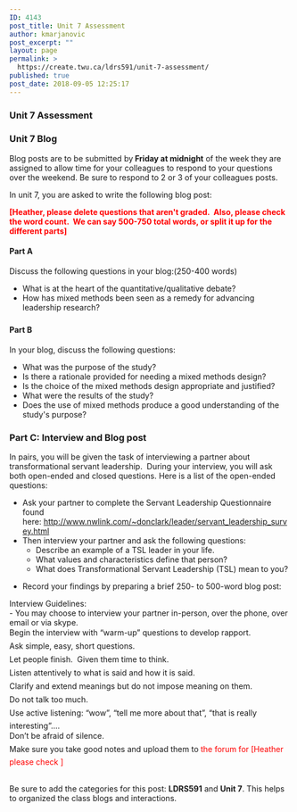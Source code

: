 ```yaml
---
ID: 4143
post_title: Unit 7 Assessment
author: kmarjanovic
post_excerpt: ""
layout: page
permalink: >
  https://create.twu.ca/ldrs591/unit-7-assessment/
published: true
post_date: 2018-09-05 12:25:17
---
```

<h3>Unit 7 Assessment</h3>
<h3>Unit 7 Blog</h3>
Blog posts are to be submitted by<strong> Friday at midnight</strong> of the week they are assigned to allow time for your colleagues to respond to your questions over the weekend. Be sure to respond to 2 or 3 of your colleagues posts.

In unit 7, you are asked to write the following blog post:

<strong><span style="color: #ff0000">[Heather, please delete questions that aren't graded.  Also, please check the word count.  We can say 500-750 total words, or split it up for the different parts]</span></strong>
<h4>Part A</h4>
Discuss the following questions in your blog:(250-400 words)
<ul>
 	<li>What is at the heart of the quantitative/qualitative debate?</li>
 	<li>How has mixed methods been seen as a remedy for advancing leadership research?</li>
</ul>
<h3></h3>
<h4>Part B</h4>
In your blog, discuss the following questions:
<ul>
 	<li>What was the purpose of the study?</li>
 	<li>Is there a rationale provided for needing a mixed methods design?</li>
 	<li>Is the choice of the mixed methods design appropriate and justified?</li>
 	<li>What were the results of the study?</li>
 	<li>Does the use of mixed methods produce a good understanding of the study's purpose?</li>
</ul>
<h3></h3>
<h3>Part C: Interview and Blog post</h3>
<p id="yui_3_17_2_1_1535585504618_19">In pairs, you will be given the task of interviewing a partner about transformational servant leadership.  During your interview, you will ask both open-ended and closed questions. Here is a list of the open-ended questions:</p>

<ul>
 	<li>Ask your partner to complete the Servant Leadership Questionnaire found here: <a href="http://www.nwlink.com/~donclark/leader/servant_leadership_survey.html">http://www.nwlink.com/~donclark/leader/servant_leadership_survey.html</a></li>
 	<li>Then interview your partner and ask the following questions:
<ul>
 	<li>Describe an example of a TSL leader in your life.</li>
 	<li>What values and characteristics define that person?</li>
 	<li>What does Transformational Servant Leadership (TSL) mean to you?</li>
</ul>
</li>
</ul>
<ul>
 	<li>Record your findings by preparing a brief 250- to 500-word blog post:</li>
</ul>
<div>Interview Guidelines:</div>
<div>- You may choose to interview your partner in-person, over the phone, over email or via skype.</div>
<div>Begin the interview with “warm-up” questions to develop rapport.</div>
<div>Ask simple, easy, short questions.</div>
<div>Let people finish.  Given them time to think.</div>
<div>Listen attentively to what is said and how it is said.</div>
<div>Clarify and extend meanings but do not impose meaning on them.</div>
<div>Do not talk too much.</div>
<div>Use active listening: “wow”, “tell me more about that”, “that is really interesting”….</div>
<div>Don’t be afraid of silence.</div>
<div>Make sure you take good notes and upload them to<span style="color: #ff0000"> the forum for [Heather please check ]</span></div>
&nbsp;

Be sure to add the categories for this post: <strong>LDRS591</strong> and <strong>Unit 7</strong>. This helps to organized the class blogs and interactions.
<h3></h3>